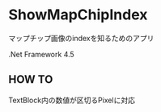 ShowMapChipIndex
================
マップチップ画像のindexを知るためのアプリ

.Net Framework 4.5 

## HOW TO

TextBlock内の数値が区切るPixelに対応
